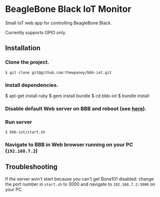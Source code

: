 # BeagleBone Black IoT Monitor

Small IoT web app for controlling BeagleBone Black.

Currently supports GPIO only.

## Installation

### Clone the project.

    $ git clone git@github.com:thewpaney/bbb-iot.git

### Install dependencies.

$ apt-get install ruby
    $ gem install bundle
    $ cd bbb-iot
    $ bundle install

### Disable default Web server on BBB and reboot (see [here](https://groups.google.com/forum/#!topic/beaglebone/v8A0addJf3E)).

### Run server

    $ bbb-iot/start.sh

### Navigate to BBB in Web browser running on your PC (`192.168.7.2`)

## Troubleshooting

If the server won't start because you can't get Bone101 disabled: change the port number in `start.sh` to 3000 and navigate to `192.168.7.2:3000` on your PC.